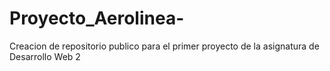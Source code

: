 # Proyecto_Aerolinea-
Creacion de repositorio publico para el  primer proyecto de la asignatura de Desarrollo Web 2 
